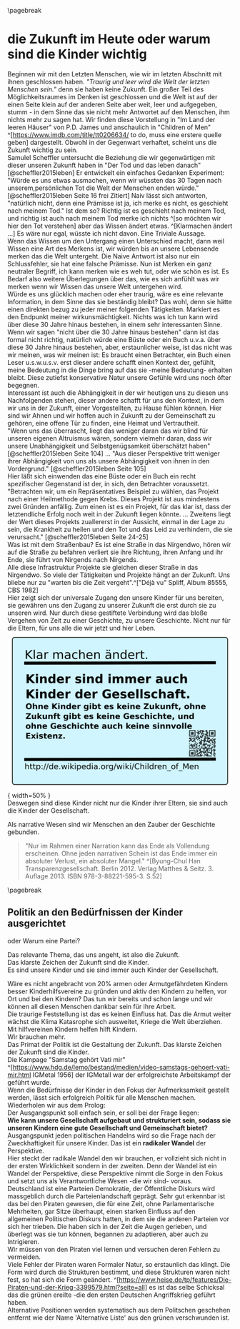 \pagebreak
# die Zukunft im Heute oder warum sind die Kinder wichtig

Beginnen wir mit den Letzten Menschen, wie wir im letzten Abschnitt mit ihnen geschlossen haben. _"Traurig und leer wird die Welt der letzten Menschen sein."_ denn sie haben keine Zukunft. Ein großer Teil des Möglichkeitsraumes im Denken ist geschlossen und die Welt ist auf der einen Seite klein auf der anderen Seite aber weit, leer und aufgegeben, stumm - in dem Sinne das sie nicht mehr Antwortet auf den Menschen, ihm nichts mehr zu sagen hat. Wir finden diese Vorstellung in "Im Land der leeren Häuser" von P.D. James und anschaulich in "Children of Men" ^[https://www.imdb.com/title/tt0206634/ to do, muss eine erstere quelle geben] dargestellt. Obwohl in der Gegenwart verhaftet, scheint uns die Zukunft wichtig zu sein.  
Samulel Scheffler untersucht die Beziehung die wir gegenwärtigen mit dieser unseren Zukunft haben in "Der Tod und das leben danach" [@scheffler2015leben]
Er entwickelt ein einfaches Gedanken Experiment: "Würde es uns etwas ausmachen, wenn wir wüssten das 30 Tagen nach unserem,persönlichen Tot die Welt der Menschen enden würde." [@scheffler2015leben Seite 16 frei Zitiert] Naiv lässt sich antworten, "natürlich nicht, denn eine Prämisse ist ja, ich merke es nicht, es geschieht nach meinem Tod." Ist dem so? Richtig ist es geschieht nach meinem Tod, und richtig ist auch nach meinem Tod merke ich nichts ^[so möchten wir hier den Tot verstehen] aber das Wissen ändert etwas. ^[Klarmachen ändert ...] Es wäre nur egal, wüsste ich nicht davon. Eine Triviale Aussage.  
Wenn das Wissen um den Untergang einen Unterschied macht, dann weil Wissen eine Art des Merkens ist, wir würden bis an unsere Lebensende merken das die Welt untergeht. Die Naive Antwort ist also nur ein Schlussfehler, sie hat eine falsche Prämisse. 
Nun ist Merken ein ganz neutraler Begriff, ich kann merken wie es weh tut, oder wie schön es ist. Es Bedarf also weitere Überlegungen über das, wie es sich anfühlt was wir merken wenn wir Wissen das unsere Welt untergehen wird.  
Würde es uns glücklich machen oder eher traurig, wäre es eine relevante Information, in dem Sinne das sie beständig bleibt? Das wohl, denn sie hätte einen direkten bezug zu jeder meiner folgenden Tätigkeiten. Markiert es den Endpunkt meiner wirkunsmächtigkeit. Nichts was ich tun kann wird über diese 30 Jahre hinaus bestehen, in einem sehr interessanten Sinne. Wenn wir sagen "nicht über die 30 Jahre hinaus bestehen" dann ist das formal nicht richtig, natürlich würde eine Büste oder ein Buch u.v.a. über diese 30 Jahre hinaus bestehen, aber, erstaunlicher weise, ist das nicht was wir meinen, was wir meinen ist: Es braucht einen Betrachter, ein Buch einen Leser u.s.w.u.s.v. erst dieser andere schafft einen Kontext der, gefühlt, meine Bedeutung in die Dinge bring auf das sie -meine Bedeutung- erhalten bleibt. Diese zutiefst konservative Natur unsere Gefühle wird uns noch öfter begegnen.  
Interessant ist auch die Abhängigkeit in der wir heutigen uns zu diesen uns Nachfolgenden stehen, dieser andere schafft für uns den Kontext, in dem wir uns in der Zukunft, einer Vorgestellten, zu Hause fühlen können. Hier sind wir Ahnen und wir hoffen auch in Zukunft zu der Gemeinschaft zu gehören, eine offene Tür zu finden, eine Heimat und Vertrautheit.  
"Wenn uns das überrascht, liegt das weniger daran das wir blind für unseren eigenen Altruismus wären, sondern vielmehr daran, dass wir unsere Unabhängigkeit und Selbstgenügsamkeit überschätzt haben" [@scheffler2015leben Seite 104] ... "Aus dieser Perspektive tritt weniger ihrer Abhängigkeit von uns als unsere Abhängigkeit von ihnen in den Vordergrund." [@scheffler2015leben Seite 105]  
Hier läßt sich einwenden das eine Büste oder ein Buch ein recht spezifischer Gegenstand ist der, in sich, den Betrachter voraussetzt. "Betrachten wir, um ein Repräsentatives Beispiel zu wählen, das Projekt nach einer Heilmethode gegen Krebs. Dieses Projekt ist aus mindestens zwei Gründen anfällig. Zum einen ist es ein Projekt, für das klar ist, dass der letztendliche Erfolg noch weit in der Zukunft liegen könnte. ... Zweitens liegt der Wert dieses Projekts zuallererst in der Aussicht, einmal in der Lage zu sein, die Krankheit zu heilen und den Tot und das Leid zu verhindern, die sie verursacht." [@scheffler2015leben Seite 24-25]  
Was ist mit dem Straßenbau? Es ist eine Straße in das Nirgendwo, hören wir auf die Straße zu befahren verliert sie ihre Richtung, ihren Anfang und ihr Ende, sie führt von Nirgends nach Nirgends.  
Alle diese Infrastruktur Projekte sie gleichen dieser Straße in das Nirgendwo. So viele der Tätigkeiten und Projekte hängt an der Zukunft.
Uns bliebe nur zu "warten bis die Zeit vergeht".^["Déjà vu" Spliff, Album 85555, CBS 1982]  
Hier zeigt sich der universale Zugang den unsere Kinder für uns bereiten, sie gewähren uns den Zugang zu unserer Zukunft die erst durch sie zu unseren wird. Nur durch diese gestiftete Verbindung wird das bloße Vergehen von Zeit zu einer Geschichte, zu unsere Geschichte. Nicht nur für die Eltern, für uns alle die wir jetzt und hier Leben.  
![Klarmachen ändert, Kinder sind Kinder der Gesellschaft](resources/klarmachen/klamachen-Kinder.jpg){ width=50% }\
Deswegen sind diese Kinder nicht nur die Kinder ihrer Eltern, sie sind auch die Kinder der Gesellschaft.  

Als narrative Wesen sind wir Menschen an den Zauber der Geschichte gebunden.


> "Nur im Rahmen einer Narration kann das Ende als Vollendung erscheinen. Ohne jeden narrativen Schein ist das
Ende immer ein absoluter Verlust, ein absoluter Mangel."
^[Byung-Chul Han  Transparenzgesellschaft. Berlin 2012. Verlag Matthes & Seitz. 3.
Auflage 2013. ISBN 978-3-88221-595-3. S.52]


\pagebreak
## Politik an den Bedürfnissen der Kinder ausgerichtet

oder Warum eine Partei?

Das relevante Thema, das uns angeht, ist also die Zukunft.  
Das klarste Zeichen der Zukunft sind die Kinder.  
Es sind unsere Kinder und sie sind immer auch Kinder der Gesellschaft.  

Wäre es nicht angebracht von 20% armen oder Armutgefährdeten Kindern besser Kinderhilfsvereine zu gründen und aktiv den Kindern zu helfen, vor Ort und bei den Kindern?  Das tun wir bereits und schon lange und wir können all diesen Menschen dankbar sein für ihre Arbeit.  
Die traurige Feststellung ist das es keinen Einfluss hat. Das die Armut weiter wächst die Klima Katasrophe sich ausweitet, Kriege die Welt überziehen. Mit hilfvereinen Kindern helfen hilft Kindern.  
Wir brauchen mehr.  
Das Primat der Politik ist die Gestaltung der Zukunft. Das klarste Zeichen der Zukunft sind die Kinder.  
Die Kampage "Samstag gehört Vati mir" ^[https://www.hdg.de/lemo/bestand/medien/video-samstags-gehoert-vati-mir.html IGMetal 1956] der IGMetall war der erfolgreichste Arbeitskampf der geführt wurde.  
Wenn die Bedürfnisse der Kinder in den Fokus der Aufmerksamkeit gestellt werden, lässt sich erfolgreich Politik für alle Menschen machen.  
Wiederholen wir aus dem Prolog:  
Der Ausgangspunkt soll einfach sein, er soll bei der Frage liegen:  
**Wie kann unsere Gesellschaft aufgebaut und strukturiert sein, sodass sie unseren Kindern eine gute Gesellschaft und Gemeinschaft bietet?**  
Ausgangspunkt jeden politischen Handelns wird so die Frage nach der Zweckhaftigkeit für unsere Kinder. Das ist ein **radikaler Wandel** der Perspektive.  
Hier steckt der radikale Wandel den wir brauchen, er vollzieht sich nicht in der ersten Wirklichkeit sondern in der zweiten. Denn der Wandel ist ein Wandel der Perspektive, diese Perspektive nimmt die Sorge in den Fokus und setzt uns als Verantwortliche Wesen -die wir sind- voraus.  
Deutschland ist eine Parteien Demokratie, der Öffentliche Diskurs wird massgeblich durch die Parteienlandschaft geprägt. Sehr gut erkennbar ist das bei den Piraten gewesen, die für eine Zeit, ohne Parlamentarische Mehrheiten, gar Sitze überhaupt, einen starken Einfluss auf den allgemeinen Politischen Diskurs hatten, in dem sie die anderen Parteien vor sich her trieben. Die haben sich in der Zeit die Augen gerieben, und überlegt was sie tun können, begannen zu adaptieren, aber auch zu Intrigieren.  
Wir müssen von den Piraten viel lernen und versuchen deren Fehlern zu vermeiden.  
Viele Fehler der Piraten waren Formaler Natur, so erstaunlich das klingt. Die Form wird durch die Strukturen bestimmt, und diese Strukturen waren nicht fest, so hat sich die Form geändert. ^[https://www.heise.de/tp/features/Die-Piraten-und-der-Krieg-3399579.html?seite=all] es ist das selbe Schicksal das die grünen ereilte -die den ersten Deutschen Angriffskrieg geführt haben.  
Alternative Positionen werden systematisch aus dem Politschen geschehen entfernt wie der Name 'Alternative Liste' aus den grünen verschwunden ist. 





